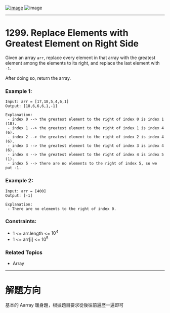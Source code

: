 [![image](https://img.shields.io/badge/Leetcode-Link-blue?logo=leetcode)](https://leetcode.com/problems/replace-elements-with-greatest-element-on-right-side/)
![image](https://img.shields.io/badge/Difficulty-Easy-green)

---

# 1299. Replace Elements with Greatest Element on Right Side

Given an array `arr`, replace every element in that array with the greatest element among the elements to its right, and replace the last element with `-1`.

After doing so, return the array.

### Example 1:

```
Input: arr = [17,18,5,4,6,1]
Output: [18,6,6,6,1,-1]

Explanation: 
 - index 0 --> the greatest element to the right of index 0 is index 1 (18).
 - index 1 --> the greatest element to the right of index 1 is index 4 (6).
 - index 2 --> the greatest element to the right of index 2 is index 4 (6).
 - index 3 --> the greatest element to the right of index 3 is index 4 (6).
 - index 4 --> the greatest element to the right of index 4 is index 5 (1).
 - index 5 --> there are no elements to the right of index 5, so we put -1.
```
### Example 2:

```
Input: arr = [400]
Output: [-1]

Explanation:
 - There are no elements to the right of index 0.
```

### Constraints:

- 1 <= arr.length <= $10^4$
- 1 <= arr[i] <= $10^5$

### Related Topics

- Array
  
---

# 解題方向

基本的 Aarray 暖身題，根據題目要求從後往前遍歷一遍即可